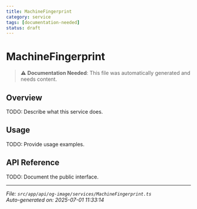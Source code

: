 ```yaml
---
title: MachineFingerprint
category: service
tags: [documentation-needed]
status: draft
---
```


# MachineFingerprint

> ⚠️ **Documentation Needed**: This file was automatically generated and needs content.

## Overview

TODO: Describe what this service does.

## Usage

TODO: Provide usage examples.

## API Reference

TODO: Document the public interface.

---

*File: `src/app/api/og-image/services/MachineFingerprint.ts`*  
*Auto-generated on: 2025-07-01 11:33:14*
